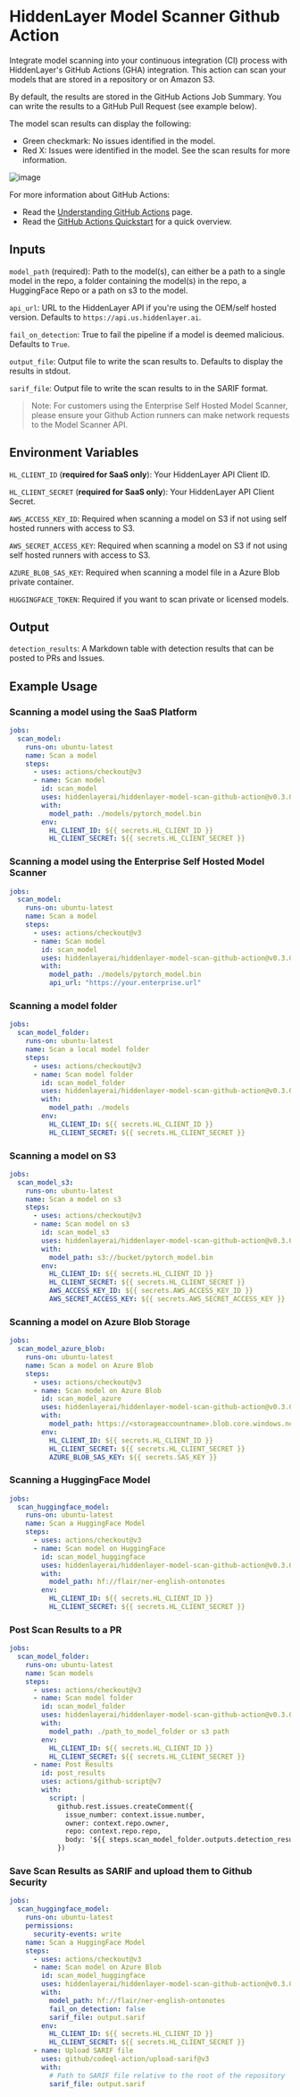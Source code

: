 # HiddenLayer Model Scanner Github Action

Integrate model scanning into your continuous integration (CI) process with HiddenLayer's GitHub Actions (GHA) integration. This action can scan your models that are stored in a repository or on Amazon S3.

By default, the results are stored in the GitHub Actions Job Summary. You can write the results to a GitHub Pull Request (see example below).

The model scan results can display the following:

- Green checkmark: No issues identified in the model.
- Red X: Issues were identified in the model. See the scan results for more information.

![image](https://github.com/hiddenlayerai/hiddenlayer-model-scan-github-action/assets/9558507/dbebe8db-7e68-479d-a244-070238adf00d)

For more information about GitHub Actions:

- Read the [Understanding GitHub Actions](https://docs.github.com/en/actions/learn-github-actions/understanding-github-actions) page.
- Read the [GitHub Actions Quickstart](https://docs.github.com/en/actions/quickstart) for a quick overview.

## Inputs

`model_path` (required): Path to the model(s), can either be a path to a single model in the repo, a folder containing the model(s) in the repo, a HuggingFace Repo or a path on s3 to the model.

`api_url`: URL to the HiddenLayer API if you're using the OEM/self hosted version. Defaults to `https://api.us.hiddenlayer.ai`.

`fail_on_detection`: True to fail the pipeline if a model is deemed malicious. Defaults to `True`.

`output_file`: Output file to write the scan results to. Defaults to display the results in stdout.

`sarif_file`: Output file to write the scan results to in the SARIF format.

> Note: For customers using the Enterprise Self Hosted Model Scanner, please ensure your Github Action runners can make network requests to the Model Scanner API.

## Environment Variables

`HL_CLIENT_ID` (**required for SaaS only**): Your HiddenLayer API Client ID.

`HL_CLIENT_SECRET` (**required for SaaS only**): Your HiddenLayer API Client Secret.

`AWS_ACCESS_KEY_ID`: Required when scanning a model on S3 if not using self hosted runners with access to S3.

`AWS_SECRET_ACCESS_KEY`: Required when scanning a model on S3 if not using self hosted runners with access to S3.

`AZURE_BLOB_SAS_KEY`: Required when scanning a model file in a Azure Blob private container.

`HUGGINGFACE_TOKEN`: Required if you want to scan private or licensed models.  

## Output

`detection_results`: A Markdown table with detection results that can be posted to PRs and Issues.

## Example Usage

### Scanning a model using the SaaS Platform

```yaml
jobs:
  scan_model:
    runs-on: ubuntu-latest
    name: Scan a model
    steps:
      - uses: actions/checkout@v3
      - name: Scan model
        id: scan_model
        uses: hiddenlayerai/hiddenlayer-model-scan-github-action@v0.3.0
        with:
          model_path: ./models/pytorch_model.bin
        env:
          HL_CLIENT_ID: ${{ secrets.HL_CLIENT_ID }}
          HL_CLIENT_SECRET: ${{ secrets.HL_CLIENT_SECRET }}
```

### Scanning a model using the Enterprise Self Hosted Model Scanner

```yaml
jobs:
  scan_model:
    runs-on: ubuntu-latest
    name: Scan a model
    steps:
      - uses: actions/checkout@v3
      - name: Scan model
        id: scan_model
        uses: hiddenlayerai/hiddenlayer-model-scan-github-action@v0.3.0
        with:
          model_path: ./models/pytorch_model.bin
          api_url: "https://your.enterprise.url"
```

### Scanning a model folder

```yaml
jobs:
  scan_model_folder:
    runs-on: ubuntu-latest
    name: Scan a local model folder
    steps:
      - uses: actions/checkout@v3
      - name: Scan model folder
        id: scan_model_folder
        uses: hiddenlayerai/hiddenlayer-model-scan-github-action@v0.3.0
        with:
          model_path: ./models
        env:
          HL_CLIENT_ID: ${{ secrets.HL_CLIENT_ID }}
          HL_CLIENT_SECRET: ${{ secrets.HL_CLIENT_SECRET }}
```

### Scanning a model on S3

```yaml
jobs:
  scan_model_s3:
    runs-on: ubuntu-latest
    name: Scan a model on s3
    steps:
      - uses: actions/checkout@v3
      - name: Scan model on s3
        id: scan_model_s3
        uses: hiddenlayerai/hiddenlayer-model-scan-github-action@v0.3.0
        with:
          model_path: s3://bucket/pytorch_model.bin
        env:
          HL_CLIENT_ID: ${{ secrets.HL_CLIENT_ID }}
          HL_CLIENT_SECRET: ${{ secrets.HL_CLIENT_SECRET }}
          AWS_ACCESS_KEY_ID: ${{ secrets.AWS_ACCESS_KEY_ID }}
          AWS_SECRET_ACCESS_KEY: ${{ secrets.AWS_SECRET_ACCESS_KEY }}
```

### Scanning a model on Azure Blob Storage

```yaml
jobs:
  scan_model_azure_blob:
    runs-on: ubuntu-latest
    name: Scan a model on Azure Blob
    steps:
      - uses: actions/checkout@v3
      - name: Scan model on Azure Blob
        id: scan_model_azure
        uses: hiddenlayerai/hiddenlayer-model-scan-github-action@v0.3.0
        with:
          model_path: https://<storageaccountname>.blob.core.windows.net/<container>/path/to/model.bin
        env:
          HL_CLIENT_ID: ${{ secrets.HL_CLIENT_ID }}
          HL_CLIENT_SECRET: ${{ secrets.HL_CLIENT_SECRET }}
          AZURE_BLOB_SAS_KEY: ${{ secrets.SAS_KEY }}
```

### Scanning a HuggingFace Model

```yaml
jobs:
  scan_huggingface_model:
    runs-on: ubuntu-latest
    name: Scan a HuggingFace Model
    steps:
      - uses: actions/checkout@v3
      - name: Scan model on HuggingFace
        id: scan_model_huggingface
        uses: hiddenlayerai/hiddenlayer-model-scan-github-action@v0.3.0
        with:
          model_path: hf://flair/ner-english-ontonotes
        env:
          HL_CLIENT_ID: ${{ secrets.HL_CLIENT_ID }}
          HL_CLIENT_SECRET: ${{ secrets.HL_CLIENT_SECRET }}
```

### Post Scan Results to a PR

```yaml
jobs:     
  scan_model_folder:
    runs-on: ubuntu-latest
    name: Scan models
    steps:
      - uses: actions/checkout@v3
      - name: Scan model folder
        id: scan_model_folder
        uses: hiddenlayerai/hiddenlayer-model-scan-github-action@v0.3.0
        with:
          model_path: ./path_to_model_folder or s3 path
        env:
          HL_CLIENT_ID: ${{ secrets.HL_CLIENT_ID }}
          HL_CLIENT_SECRET: ${{ secrets.HL_CLIENT_SECRET }}
      - name: Post Results
        id: post_results
        uses: actions/github-script@v7
        with:
          script: |
            github.rest.issues.createComment({
              issue_number: context.issue.number,
              owner: context.repo.owner,
              repo: context.repo.repo,
              body: '${{ steps.scan_model_folder.outputs.detection_results }}'
            })
```

### Save Scan Results as SARIF and upload them to Github Security

```yaml
jobs:
  scan_huggingface_model:
    runs-on: ubuntu-latest
    permissions:
      security-events: write
    name: Scan a HuggingFace Model
    steps:
      - uses: actions/checkout@v3
      - name: Scan model on Azure Blob
        id: scan_model_huggingface
        uses: hiddenlayerai/hiddenlayer-model-scan-github-action@v0.3.0
        with:
          model_path: hf://flair/ner-english-ontonotes
          fail_on_detection: false
          sarif_file: output.sarif
        env:
          HL_CLIENT_ID: ${{ secrets.HL_CLIENT_ID }}
          HL_CLIENT_SECRET: ${{ secrets.HL_CLIENT_SECRET }}
      - name: Upload SARIF file
        uses: github/codeql-action/upload-sarif@v3
        with:
          # Path to SARIF file relative to the root of the repository
          sarif_file: output.sarif
```
